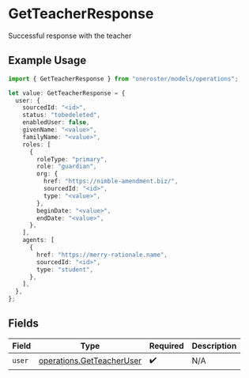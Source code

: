 # GetTeacherResponse

Successful response with the teacher

## Example Usage

```typescript
import { GetTeacherResponse } from "oneroster/models/operations";

let value: GetTeacherResponse = {
  user: {
    sourcedId: "<id>",
    status: "tobedeleted",
    enabledUser: false,
    givenName: "<value>",
    familyName: "<value>",
    roles: [
      {
        roleType: "primary",
        role: "guardian",
        org: {
          href: "https://nimble-amendment.biz/",
          sourcedId: "<id>",
          type: "<value>",
        },
        beginDate: "<value>",
        endDate: "<value>",
      },
    ],
    agents: [
      {
        href: "https://merry-rationale.name",
        sourcedId: "<id>",
        type: "student",
      },
    ],
  },
};
```

## Fields

| Field                                                                  | Type                                                                   | Required                                                               | Description                                                            |
| ---------------------------------------------------------------------- | ---------------------------------------------------------------------- | ---------------------------------------------------------------------- | ---------------------------------------------------------------------- |
| `user`                                                                 | [operations.GetTeacherUser](../../models/operations/getteacheruser.md) | :heavy_check_mark:                                                     | N/A                                                                    |